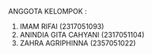 ANGGOTA KELOMPOK :

1. IMAM RIFAI (2317051093)
2. ANINDIA GITA CAHYANI (2317051104)
3. ZAHRA AGRIPHINNA (2357051022)
